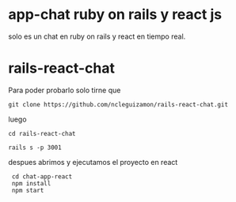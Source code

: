 # app-chat ruby on rails y react js 
solo es un chat en ruby on rails y react en tiempo real.

# rails-react-chat 
Para poder probarlo solo tirne que 

```
git clone https://github.com/ncleguizamon/rails-react-chat.git
```
luego 
```
cd rails-react-chat 

rails s -p 3001
```
despues abrimos y ejecutamos el proyecto en react
```
 cd chat-app-react
 npm install
 npm start
```



